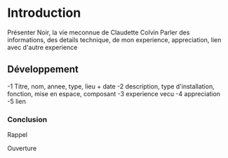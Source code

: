 # Introduction
Présenter Noir, la vie meconnue de Claudette Colvin
Parler des informations, des details technique, de mon experience, appreciation, lien avec d'autre experience

## Développement
-1 Titre, nom, annee, type, lieu + date
-2 description, type d'installation, fonction, mise en espace, composant
-3 experience vecu
-4 appreciation
-5 lien

### Conclusion
Rappel

Ouverture
